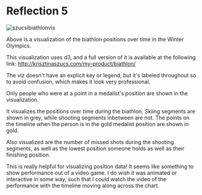 Reflection 5
===
![szucsibiathlonvis](https://pbs.twimg.com/media/FLkHa8lXwAkYORM?format=jpg&name=4096x4096)


Above is a visualization of the biathlon positions over time in the Winter Olympics.

This visualization uses d3, and a full version of it is available at the following link:
http://krisztinaszucs.com/my-product/biathlon/

The viz doesn't have an explicit key or legend, but it's labeled throughout so to avoid confusion, which makes it look very professional. 

Only people who were at a point in a medalist's position are shown in the visualization.

It visualizes the positions over time during the biathlon. Skiing segments are shown in grey, while shooting segments inbetween are not. The points on the timeline when the person is in the gold medalist position are shown in gold.

Also visualized are the number of missed shots during the shooting segments, as well as the lowest position someone holds as well as their finishing position.

This is really helpful for visualizing position data! It seems like something to show performance out of a video game. I do wish it was animated or interactive in some way, such that I could watch the video of the performance with the timeline moving along across the chart.
